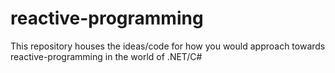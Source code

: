 # reactive-programming
This repository houses the ideas/code for how you would approach towards reactive-programming in the world of .NET/C#
